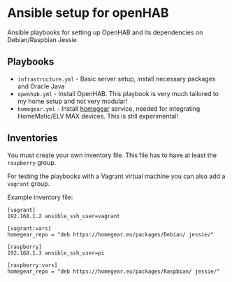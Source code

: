 # Ansible setup for openHAB

Ansible playbooks for setting up OpenHAB and its dependencies on Debian/Raspbian Jessie.

## Playbooks

- `infrastructure.yml` - Basic server setup, install necessary packages and Oracle Java
- `openhab.yml` - Install OpenHAB. This playbook is very much tailored to my home setup and not very modular!
- `homegear.yml` - Install [homegear](https://www.homegear.eu/) service, needed for integrating HomeMatic/ELV MAX devices. This is still experimental!

## Inventories

You must create your own inventory file. This file has to have at least the `raspberry` group.

For testing the playbooks with a Vagrant virtual machine you can also add a `vagrant` group.


Example inventory file:

```
[vagrant]
192.168.1.2 ansible_ssh_user=vagrant 

[vagrant:vars]
homegear_repo = "deb https://homegear.eu/packages/Debian/ jessie/"

[raspberry]
192.168.1.3 ansible_ssh_user=pi

[raspberry:vars]
homegear_repo = "deb https://homegear.eu/packages/Raspbian/ jessie/"
```

